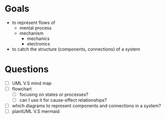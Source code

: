 # Goals
- to represent flows of
	- mental process
	- mechanism
		-  mechanics
		-  electronics
- to catch the structure (components, connections) of a system


# Questions
- [ ] UML V.S mind map
- [ ] flowchart
  - [ ] focusing on states or processes?
  - [ ] can I use it for cause-effect relationships?
- [ ] which diagrams to represent components and connections in a system? 
- [ ] plantUML V.S mermaid
<!--stackedit_data:
eyJoaXN0b3J5IjpbMjAzMTE4MDgzNSwtMTQ1MjQyNTY2NywtOT
UxMDM2ODM1XX0=
-->